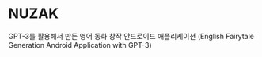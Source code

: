 # NUZAK
GPT-3를 활용해서 만든 영어 동화 창작 안드로이드 애플리케이션 
(English Fairytale Generation Android Application with GPT-3)
